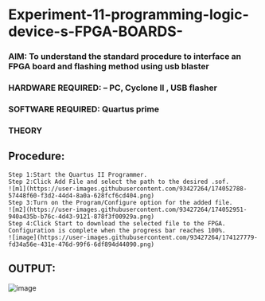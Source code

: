 # Experiment-11-programming-logic-device-s-FPGA-BOARDS-
 ### AIM: To understand the standard procedure to interface an FPGA board and flashing method using usb blaster 
### HARDWARE REQUIRED:  – PC, Cyclone II , USB flasher
### SOFTWARE REQUIRED:   Quartus prime
### THEORY 

## Procedure:
```
Step 1:Start the Quartus II Programmer.
Step 2:Click Add File and select the path to the desired .sof.
![m1](https://user-images.githubusercontent.com/93427264/174052788-57448f60-f3d2-44d4-8a0a-628fcf6cd404.png)
Step 3:Turn on the Program/Configure option for the added file.
![m2](https://user-images.githubusercontent.com/93427264/174052951-940a435b-b76c-4d43-9121-878f3f00929a.png)
Step 4:Click Start to download the selected file to the FPGA. Configuration is complete when the progress bar reaches 100%.
![image](https://user-images.githubusercontent.com/93427264/174127779-fd34a56e-431e-476d-99f6-6df894d44090.png)

 ```
## OUTPUT:
![image](https://user-images.githubusercontent.com/93427264/174128091-89441bb3-13ec-4ddf-8f5a-1445b0347125.png)
